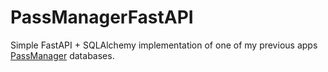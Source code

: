 # PassManagerFastAPI

Simple FastAPI + SQLAlchemy implementation of one of my previous apps [PassManager](https://github.com/BtNowakowski/PasswordManager) databases.
